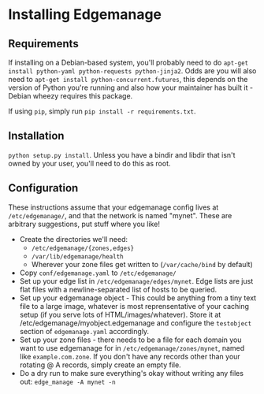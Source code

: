 Installing Edgemanage
========

Requirements
--------

If installing on a Debian-based system, you'll probably need to do
`apt-get install python-yaml python-requests python-jinja2`. Odds are
you will also need to `apt-get install python-concurrent.futures`,
this depends on the version of Python you're running and also how your
maintainer has built it - Debian wheezy requires this package.

If using `pip`, simply run `pip install -r requirements.txt`.

Installation
--------

`python setup.py install`. Unless you have a bindir and libdir that
isn't owned by your user, you'll need to do this as root.

Configuration
--------

These instructions assume that your edgemanage config lives at
`/etc/edgemanage/`, and that the network is named "mynet". These are
arbitrary suggestions, put stuff where you like!

* Create the directories we'll need:
    * `/etc/edgemanage/{zones,edges}`
    * `/var/lib/edgemanage/health`
    * Wherever your zone files get written to (`/var/cache/bind` by default)
* Copy `conf/edgemanage.yaml` to `/etc/edgemanage/`
* Set up your edge list in `/etc/edgemanage/edges/mynet`. Edge lists
  are just flat files with a newline-separated list of hosts to be
  queried.
* Set up your edgemanage object - This could be anything from a tiny
  text file to a large image, whatever is most reprensentative of your
  caching setup (if you serve lots of HTML/images/whatever). Store it
  at /etc/edgemanage/myobject.edgemanage and configure the
  `testobject` section of `edgemanage.yaml` accordingly.
* Set up your zone files - there needs to be a file for each domain
  you want to use edgemanage for in `/etc/edgemanage/zones/mynet`,
  named like `example.com.zone`. If you don't have any records other
  than your rotating @ A records, simply create an empty file.
* Do a dry run to make sure everything's okay without writing any
  files out: `edge_manage -A mynet -n`
